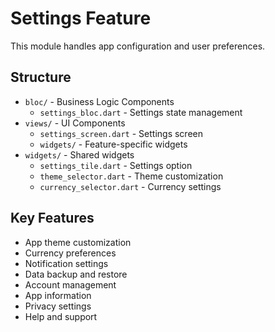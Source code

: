 # Settings Feature

This module handles app configuration and user preferences.

## Structure

- `bloc/` - Business Logic Components
  - `settings_bloc.dart` - Settings state management
- `views/` - UI Components
  - `settings_screen.dart` - Settings screen
  - `widgets/` - Feature-specific widgets
- `widgets/` - Shared widgets
  - `settings_tile.dart` - Settings option
  - `theme_selector.dart` - Theme customization
  - `currency_selector.dart` - Currency settings

## Key Features

- App theme customization
- Currency preferences
- Notification settings
- Data backup and restore
- Account management
- App information
- Privacy settings
- Help and support 